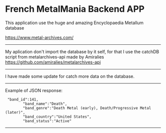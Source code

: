 # French MetalMania Backend APP
This application use the huge and amazing Encyclopaedia Metallum database 

https://www.metal-archives.com/
***
My aplication don't import the database by it self, for that I use  the catchDB script from metalarchives-api made by Amiralies 
https://github.com/amiralies/metalarchives-api
***
I have made some update for catch more data on the database.
***
Example of JSON response:

     "band_id":141,
            "band_name":"Death",
            "band_genre":"Death Metal (early), Death/Progressive Metal (later)",
            "band_country":"United States",
            "band_status":"Active"


***